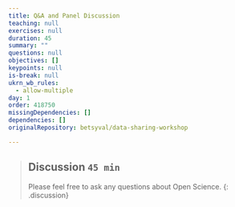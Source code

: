 ```yaml
---
title: Q&A and Panel Discussion
teaching: null
exercises: null
duration: 45
summary: ""
questions: null
objectives: []
keypoints: null
is-break: null
ukrn_wb_rules:
  - allow-multiple
day: 1
order: 418750
missingDependencies: []
dependencies: []
originalRepository: betsyval/data-sharing-workshop

---
```

> ## Discussion `45 min`
> Please feel free to ask any questions about Open Science.
{: .discussion}
